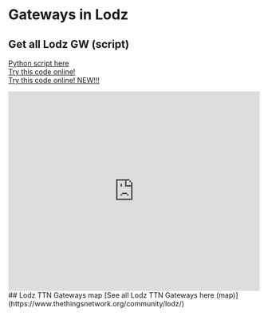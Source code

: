 # Gateways in Lodz
## Get all Lodz GW (script)
[Python script here](https://github.com/sosnus/iot-tul/blob/master/src/misc/ttnGwLodzStatus.py)<br>
[Try this code online!](https://repl.it/repls/SeparateScientificRoutine)<br>
[Try this code online! NEW!!!](https://repl.it/@StaszekPuawski/SeparateScientificRoutine)<br>
<iframe height="400px" width="100%" src="https://repl.it/@StaszekPuawski/SeparateScientificRoutine?lite=true" scrolling="no" frameborder="no" allowtransparency="true" allowfullscreen="true" sandbox="allow-forms allow-pointer-lock allow-popups allow-same-origin allow-scripts allow-modals"></iframe><br>
## Lodz TTN Gateways map
[See all Lodz TTN Gateways here (map)](https://www.thethingsnetwork.org/community/lodz/)
